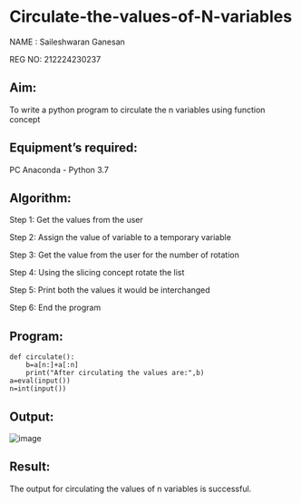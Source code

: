 # Circulate-the-values-of-N-variables


NAME : Saileshwaran Ganesan

REG NO: 212224230237

## Aim:
To write a python program to circulate the n variables using function concept
## Equipment’s required:
PC
Anaconda - Python 3.7
## Algorithm: 
Step 1:
Get the values from the user

Step 2:
Assign the value of variable to a temporary variable

Step 3:
Get the value from the user for the number of rotation

Step 4:
Using the slicing concept rotate the list

Step 5:
Print both the values it would be interchanged

Step 6:
End the program
## Program:
```
def circulate():
    b=a[n:]+a[:n]
    print("After circulating the values are:",b)
a=eval(input())
n=int(input())

```
## Output:
![image](https://github.com/user-attachments/assets/f190c0b0-8443-4f15-834d-d06458aee082)

## Result:
The output for circulating the values of n variables is successful.
